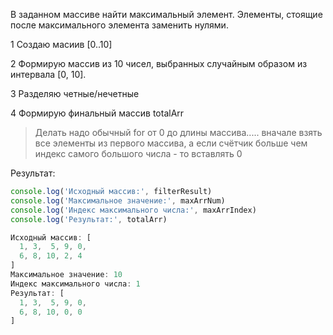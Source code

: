 В заданном массиве найти максимальный элемент. Элементы, стоящие после максимального элемента заменить нулями.

1 Создаю масиив [0..10]

2 Формирую массив из 10 чисел, выбранных случайным образом из интервала [0, 10].

3 Разделяю четные/нечетные

4 Формирую финальный массив totalArr
> Делать надо обычный for от 0 до длины массива..... вначале взять все элементы из первого массива, а если счётчик больше чем индекс самого большого числа - то вставлять 0

Результат:
```js
console.log('Исходный массив:', filterResult)
console.log('Максимальное значение:', maxArrNum)
console.log('Индекс максимального числа:', maxArrIndex)
console.log('Результат:', totalArr)

Исходный массив: [
  1, 3,  5, 9, 0,
  6, 8, 10, 2, 4
]
Максимальное значение: 10
Индекс максимального числа: 1
Результат: [
  1, 3,  5, 9, 0,
  6, 8, 10, 0, 0
]
```